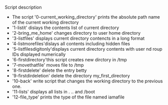 Script description
- The script '0-current_working_directory' prints the absolute path name of the current working directory
- '1-listit' dislays the contents list of current directory
- '2-bring_me_home' changes directory to user home directory
- '3-listfiles' displays current directory contencts in a long format
- '4-listmorefiles'dislays all contents including hidden files
- '5-listfilesdigitonly'displays current directory contents with user nd roup IDs displayed numerically
- '6-firstdirectory'this script creates new dirctory in /tmp
- '7-movethatfile' moves file to /tmp
- '8-firstdelete' delete the entry betty
- '9-firstdirdeletion' delete the directory my_first_directory
- '10-back' write script that changes the working directory to the previous one.
- '11-lists' displays all lists in . .. and /boot
- '12-file_type' prints the type of the file named iamafile
